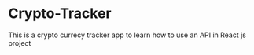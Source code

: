 # Crypto-Tracker
This is a crypto currecy tracker app to learn how to use an API in React js project
